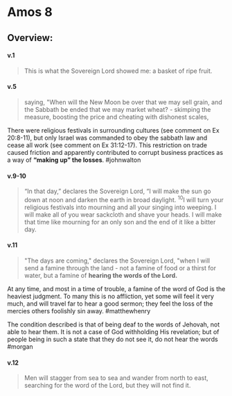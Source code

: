 # Amos 8

## Overview:


#### v.1
>This is what the Sovereign Lord showed me: a basket of ripe fruit.

#### v.5
>saying, "When will the New Moon be over that we may sell grain, and the Sabbath be ended that we may market wheat? - skimping the measure, boosting the price and cheating with dishonest scales,

There were religious festivals in surrounding cultures (see comment on Ex 20:8-11), but only Israel was commanded to obey the sabbath law and cease all work (see comment on Ex 31:12-17). This restriction on trade caused friction and apparently contributed to corrupt business practices as a way of **“making up” the losses**.
#johnwalton 

#### v.9-10
>“In that day,” declares the Sovereign Lord, “I will make the sun go down at noon and darken the earth in broad daylight. <sup>10</sup>I will turn your religious festivals into mourning and all your singing into weeping. I will make all of you wear sackcloth and shave your heads. I will make that time like mourning for an only son and the end of it like a bitter day.

#### v.11
>"The days are coming," declares the Sovereign Lord, "when I will send a famine through the land - not a famine of food or a thirst for water, but a famine of **hearing the words of the Lord.**

At any time, and most in a time of trouble, a famine of the word of God is the heaviest judgment. To many this is no affliction, yet some will feel it very much, and will travel far to hear a good sermon; they feel the loss of the mercies others foolishly sin away.
#matthewhenry 

The condition described is that of being deaf to the words of Jehovah, not able to hear them. It is not a case of God withholding His revelation; but of people being in such a state that they do not see it, do not hear the words
#morgan

#### v.12
>Men will stagger from sea to sea and wander from north to east, searching for the word of the Lord, but they will not find it.

